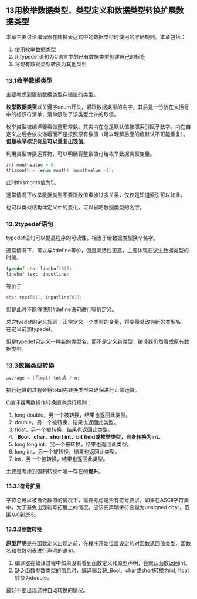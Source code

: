 ## 13用枚举数据类型、类型定义和数据类型转换扩展数据类型
本章主要讨论编译器在转换表达式中的数据类型时使用的准确规则。本章包括：

1. 使用枚举数据类型
2. 用typedef语句为C语言中的已有数据类型创建自己的标签
3. 将现有数据类型转换为其他类型

### 13.1枚举数据类型
主要考虑到限制数据类型存储值的类型。

**枚举数据类型**以关键字enum开头，紧跟数据类型的名字，其后是一份放在大括号中的标识符清单，清单限制了该类型允许的取值。

枚举类型被编译器看做整形常数。其实内在总是默认值按照索引赋予数字。内在自定义之后会依次递增而不是按照原有数值（可以理解后面的值默认不可能重复）。**但是枚举标识符总可以重复出现值**。


利用类型转换运算符，可以明确将整数值付给枚举数据类型变量。


```c++
int monthvalue = 6;
thismonth = (enum month) (monthvalue -1);
```
此时thismonth值为5。

通常情况下枚举数据类型不要跟数值牵涉过多关系，仅仅是知道索引可以如此。

也可以类似结构体定义中的变化，可以省略数据类型的名字。

### 13.2typedef语句
typedef语句可以提高程序的可读性，相当于给数据类型换个名字。

通常情况下，可以与#define等价，但是灵活性更高，主要体现在派生数据类型的时候。


```c++
typedef char linebuf[81];
linebuf text, inputline;
```
等价于

```c++
char text[81], inputline[81];
```
但是此时不能够使用#define语句进行等价定义。



总之tyedef的定义规则：正常定义一个类型的变量，将变量处改为新的类型名，在定义前加typedef。

但是typedef只定义一种新的类型名，而不是定义新类型，编译器仍然看成原有数据类型。

### 13.3数据类型转换

```c++
average = (float) total / n;
```
执行运算的过程会将total先转换类型来确保进行正常运算。

C编译器两数操作转换顺序运行规则：

1. long double，另一个被转换，结果也返回此类型。
2. double，另一个被转换，结果也返回此类型。
3. float，另一个被转换，结果也返回此类型。
4. **_Bool、char、short int、bit field或枚举类型，自身转换为int。**
5. long long int，另一个被转换，结果也返回此类型。
6. long int，另一个被转换，结果也返回此类型。
7. int，另一个被转换，结果也返回此类型。

主要是考虑到强制转换中唯一存在的**提升**。

#### 13.3.1符号扩展
字符总可以被当做数值的情况下，需要考虑是否有符号要求，如果在ASCII字符集中，为了避免出现符号拓展上的情况，应该先声明字符变量为unsigned char，范围从0到255。


#### 13.3.2参数转换
**原型声明**是在函数定义出现之前，在程序开始位置设定的对函数返回值类型、函数名和参数列表进行声明的语句。


1. 编译器在编译过程中如果没有看到函数定义和原型声明，会默认函数返回int。
2. 缺乏函数参数类型的信息时，编译器会将_Bool、char或short转换为int, float转换为double。


最好不要出现这种自动转换的情况。

